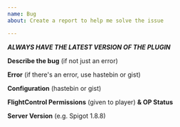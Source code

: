 ```yaml
---
name: Bug
about: Create a report to help me solve the issue

---
```


***ALWAYS HAVE THE LATEST VERSION OF THE PLUGIN*** 

**Describe the bug** (if not just an error)
 
 
**Error** (if there's an error, use hastebin or gist)
 
 
**Configuration** (hastebin or gist)
 
 
**FlightControl Permissions** (given to player) **& OP Status**
 
 
**Server Version** (e.g. Spigot 1.8.8)
 
